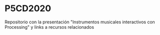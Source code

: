 # P5CD2020
Repositorio con la presentación "Instrumentos musicales interactivos con Processing" y links a recursos relacionados
